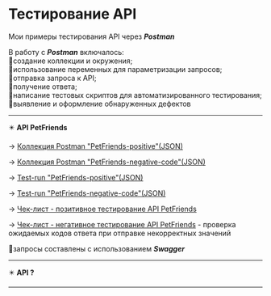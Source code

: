 # Тестирование API
Мои примеры тестирования API через ***Postman***

В работу с ***Postman*** включалось:<br>
:small_orange_diamond:создание коллекции и окружения;<br>
:small_orange_diamond:использование переменных для параметризации запросов;<br>
:small_orange_diamond:отправка запроса к API;<br>
:small_orange_diamond:получение ответа;<br>
:small_orange_diamond:написание тестовых скриптов для автоматизированного тестирования;<br>
:small_orange_diamond:выявление и оформление обнаруженных дефектов<br>
<hr>

:eight_pointed_black_star: **API PetFriends**

&#8594; [Коллекция Postman "PetFriends-positive"(JSON)](https://github.com/Elena-Belova/API-Testing/blob/06c137fbbb789a5c100fc4c3f64b84ac1323fa65/API%20PetFriends/PetFriends%20(positive).postman_collection.json)

&#8594; [Коллекция Postman "PetFriends-negative-code"(JSON)](https://github.com/Elena-Belova/API-Testing/blob/06c137fbbb789a5c100fc4c3f64b84ac1323fa65/API%20PetFriends/PetFriends(negative-code).postman_collection.json)

&#8594; [Test-run "PetFriends-positive"(JSON)](https://github.com/Elena-Belova/API-Testing/blob/06c137fbbb789a5c100fc4c3f64b84ac1323fa65/API%20PetFriends/PetFriends%20(positive).postman_test_run.json)

&#8594; [Test-run "PetFriends-negative-code"(JSON)](https://github.com/Elena-Belova/API-Testing/blob/06c137fbbb789a5c100fc4c3f64b84ac1323fa65/API%20PetFriends/PetFriends(negative-code).postman_test_run.json)

&#8594; [Чек-лист - позитивное тестирование API PetFriends]()

&#8594; [Чек-лист - негативное тестирование API PetFriends]() - проверка ожидаемых кодов ответа при отправке некорректных значений

:small_orange_diamond:запросы составлены с использованием ***Swagger***
<hr>

:eight_pointed_black_star: **API ?**


<hr>
